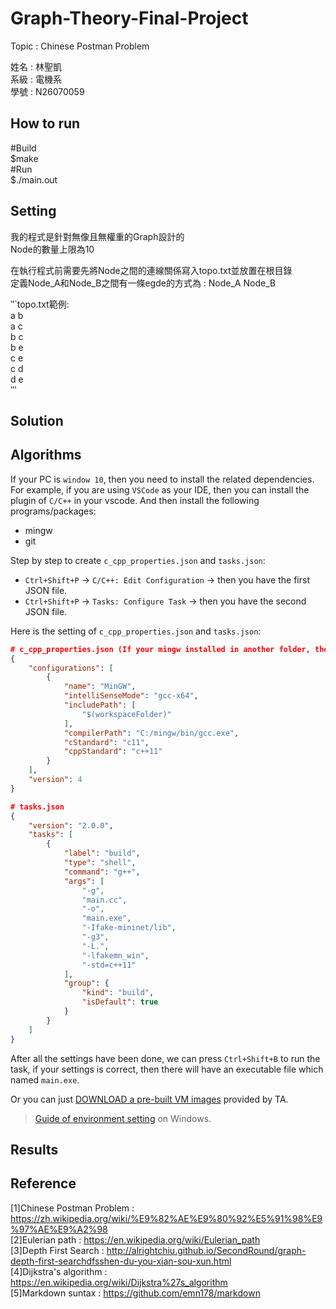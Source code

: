 # Graph-Theory-Final-Project #
 
Topic : Chinese Postman Problem

姓名 : 林聖凱</br>
系級 : 電機系</br>
學號 : N26070059</br>

## How to run ##

#Build</br>
$make</br>
#Run</br>
$./main.out</br>

## Setting ##

我的程式是針對無像且無權重的Graph設計的</br>
Node的數量上限為10</br>

在執行程式前需要先將Node之間的連線關係寫入topo.txt並放置在根目錄</br>
定義Node_A和Node_B之間有一條egde的方式為 : Node_A Node_B</br>

‵‵`topo.txt範例:</br>
a b</br>
a c</br>
b c</br>
b e</br>
c e</br>
c d</br>
d e</br>‵‵‵


## Solution ##


## Algorithms ##

If your PC is `window 10`, then you need to install the related dependencies. For example, if you are using `VSCode` as your IDE, then you can install the plugin of `C/C++` in your vscode. And then install the following programs/packages:
* mingw
* git

Step by step to create `c_cpp_properties.json` and `tasks.json`:
* `Ctrl+Shift+P` -> `C/C++: Edit Configuration` -> then you have the first JSON file.
* `Ctrl+Shift+P` -> `Tasks: Configure Task` -> then you have the second JSON file.

Here is the setting of `c_cpp_properties.json` and `tasks.json`:
```json
# c_cpp_properties.json (If your mingw installed in another folder, then you have to change the value in `compilterPath`)
{
    "configurations": [
        {
            "name": "MinGW",
            "intelliSenseMode": "gcc-x64",
            "includePath": [
                "$(workspaceFolder)"
            ],
            "compilerPath": "C:/mingw/bin/gcc.exe",
            "cStandard": "c11",
            "cppStandard": "c++11"
        }
    ],
    "version": 4
}

# tasks.json
{
    "version": "2.0.0",
    "tasks": [
        {
            "label": "build",
            "type": "shell",
            "command": "g++",
            "args": [
                "-g",
                "main.cc",
                "-o",
                "main.exe",
                "-Ifake-mininet/lib",
                "-g3",
                "-L.",
                "-lfakemn_win",
                "-std=c++11"
            ],
            "group": {
                "kind": "build",
                "isDefault": true
            }
        }
    ]
}
```

After all the settings have been done, we can press `Ctrl+Shift+B` to run the task, if your settings is correct, then there will have an executable file which named `main.exe`.

Or you can just [DOWNLOAD a pre-built VM images](http://gofile.me/39GpL/XU5tznyO6) provided by TA.

> [Guide of environment setting](https://hackmd.io/-5WZQC-1QqOeV3KUX65tEw?view) on Windows.

## Results ##

## Reference ##
[1]Chinese Postman Problem : https://zh.wikipedia.org/wiki/%E9%82%AE%E9%80%92%E5%91%98%E9%97%AE%E9%A2%98</br>
[2]Eulerian path : https://en.wikipedia.org/wiki/Eulerian_path</br>
[3]Depth First Search : http://alrightchiu.github.io/SecondRound/graph-depth-first-searchdfsshen-du-you-xian-sou-xun.html</br>
[4]Dijkstra's algorithm : https://en.wikipedia.org/wiki/Dijkstra%27s_algorithm</br>
[5]Markdown suntax : https://github.com/emn178/markdown</br>
